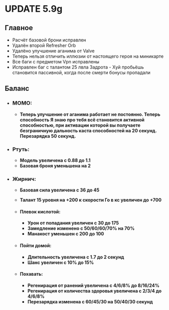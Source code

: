 # UPDATE 5.9g

## Главное

* Расчёт базовой брони исправлен
* Удалён второй Refresher Orb
* Удалёно улучшение аганима от Valve
* Теперь нельзя отличить иллюзии от настоящего героя на миникарте
* Все баги с предметом Vpn исправлены
* Исправлен баг с талантом 25 лвла Задрота - Хуй пробьёшь становится пассивной, когда после смерти бонусы пропадали

## Баланс

* ### МОМО:
  * **Теперь улучшение от аганима работает не постоянно. Теперь способность Я знаю про тебя всё становится активной способностью, при активации которой вы получаете безграничную дальность каста способностей на 20 секунд. Перезарядка 50 секунд.**

* ### Ртуть:
  * **Модель увеличена с 0.88 до 1.1**
  * **Базовая броня уменьшена на 2**

* ### Жирнич:
  * **Базовая сила увеличена с 36 до 45**
  * **Талант 15 уровня на +200 к скорости Го в кс увеличен до +700**

  
  * #### Плевок кислотой: 
    * **Урон от попадания увеличен с 30 до 175**
    * **Замедление изменено с 50/60/60/70% на 70%**
    * **Манакост уменьшен с 200 до 100**

  * #### Пойти домой: 
    * **Длительность увеличена с 1.7 до 2 секунд**
    * **Шанс увеличен с 10% до 15%**
    
  * #### Похавать: 
    * **Регенирация от ранений увеличена с 4/6/8% до 8/16/24%**
    * **Регенирация от количества здоровья увеличена с 2/3/4 до 4/6/8%**
    * **Перезарядка изменена с 60/45/30 на 50/40/30 секунд**
